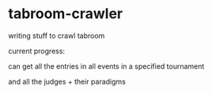 # tabroom-crawler


writing stuff to crawl tabroom

current progress:

can get all the entries in all events in a specified tournament

and all the judges + their paradigms

